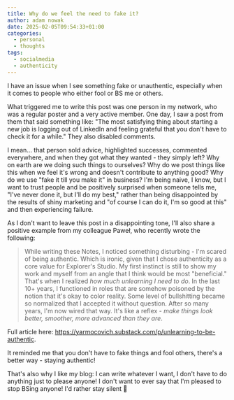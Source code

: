 ```yaml
---
title: Why do we feel the need to fake it?
author: adam nowak
date: 2025-02-05T09:54:33+01:00
categories:
  - personal
  - thoughts
tags:
  - socialmedia
  - authenticity
---
```

I have an issue when I see something fake or unauthentic, especially when it comes to people who either fool or BS me or others.

What triggered me to write this post was one person in my network, who was a regular poster and a very active member. One day, I saw a post from them that said something like: "The most satisfying thing about starting a new job is logging out of LinkedIn and feeling grateful that you don't have to check it for a while." They also disabled comments.

I mean... that person sold advice, highlighted successes, commented everywhere, and when they got what they wanted - they simply left? Why on earth are we doing such things to ourselves? Why do we post things like this when we feel it's wrong and doesn't contribute to anything good? Why do we use "fake it till you make it" in business? I'm being naive, I know, but I want to trust people and be positively surprised when someone tells me, "I've never done it, but I'll do my best," rather than being disappointed by the results of shiny marketing and "of course I can do it, I'm so good at this" and then experiencing failure.

As I don't want to leave this post in a disappointing tone, I'll also share a positive example from my colleague Paweł, who recently wrote the following:
> While writing these Notes, I noticed something disturbing - I'm scared of being authentic. Which is ironic, given that I chose authenticity as a core value for Explorer's Studio. My first instinct is still to show my work and myself from an angle that I think would be most "beneficial." That's when I realized _how much unlearning I need to do_.
> In the last 10+ years, I functioned in roles that are somehow poisoned by the notion that it's okay to color reality. Some level of bullshitting became so normalized that I accepted it without question. After so many years, I'm now wired that way. It's like a reflex - _make things look better, smoother, more advanced than they are_.

Full article here: https://yarmocovich.substack.com/p/unlearning-to-be-authentic.

It reminded me that you don't have to fake things and fool others, there's a better way - staying authentic!

That's also why I like my blog: I can write whatever I want, I don't have to do anything just to please anyone! I don't want to ever say that I'm pleased to stop BSing anyone! I'd rather stay silent 🙊
